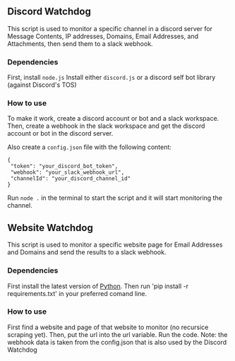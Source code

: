 ## Discord Watchdog
 This script is used to monitor a specific channel in a discord server for Message Contents, IP addresses, Domains, Email Addresses, and Attachments, then send them to a slack webhook.
### Dependencies
 First, install `node.js`
 Install either `discord.js` or a discord self bot library (against Discord's TOS)
### How to use
 To make it work, create a discord account or bot and a slack workspace.
 Then, create a webhook in the slack workspace and get the discord account or bot in the discord server.

 Also create a `config.json` file with the following content:
 ```
 {
  "token": "your_discord_bot_token",
  "webhook": "your_slack_webhook_url",
  "channelId": "your_discord_channel_id"
 }
 ```

 Run `node .` in the terminal to start the script and it will start monitoring the channel.

 ## Website Watchdog
 This script is used to monitor a specific website page for Email Addresses and Domains and send the results to a slack webhook.
 ### Dependencies
 First install the latest version of [Python](https://www.python.org/).
 Then run 'pip install -r requirements.txt' in your preferred comand line.
 ### How to use
 First find a website and page of that website to monitor (no recursice scraping yet).
 Then, put the url into the url variable.
 Run the code.
 Note: the webhook data is taken from the config.json that is also used by the Discord Watchdog